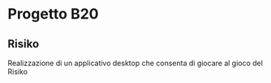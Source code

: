 # Progetto B20
## Risiko

Realizzazione di un applicativo desktop che consenta di giocare al gioco del Risiko
